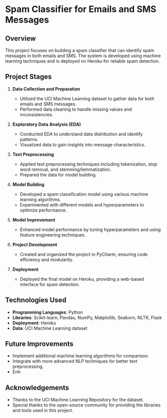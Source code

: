# Spam Classifier for Emails and SMS Messages

## Overview

This project focuses on building a spam classifier that can identify spam messages in both emails and SMS. The system is developed using machine learning techniques and is deployed on Heroku for reliable spam detection.

## Project Stages

1. **Data Collection and Preparation**

   - Utilized the UCI Machine Learning dataset to gather data for both emails and SMS messages.
   - Performed data cleaning to handle missing values and inconsistencies.

2. **Exploratory Data Analysis (EDA)**

   - Conducted EDA to understand data distribution and identify patterns.
   - Visualized data to gain insights into message characteristics.

3. **Text Preprocessing**

   - Applied text preprocessing techniques including tokenization, stop word removal, and stemming/lemmatization.
   - Prepared the data for model building.

4. **Model Building**

   - Developed a spam classification model using various machine learning algorithms.
   - Experimented with different models and hyperparameters to optimize performance.

5. **Model Improvement**

   - Enhanced model performance by tuning hyperparameters and using feature engineering techniques.

6. **Project Development**

   - Created and organized the project in PyCharm, ensuring code efficiency and modularity.

7. **Deployment**
   - Deployed the final model on Heroku, providing a web-based interface for spam detection.

## Technologies Used

- **Programming Languages**: Python
- **Libraries**: Scikit-learn, Pandas, NumPy, Matplotlib, Seaborn, NLTK, Flask
- **Deployment**: Heroku
- **Data**: UCI Machine Learning dataset

## Future Improvements

- Implement additional machine learning algorithms for comparison.
- Integrate with more advanced NLP techniques for better text preprocessing.
- Enh

## Acknowledgements

- Thanks to the UCI Machine Learning Repository for the dataset.
- Special thanks to the open-source community for providing the libraries and tools used in this project.

